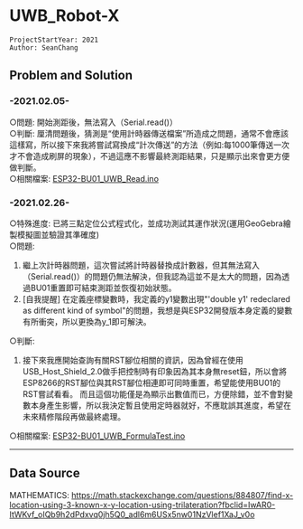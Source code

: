 # UWB_Robot-X

```
ProjectStartYear: 2021  
Author: SeanChang
```

##  Problem and Solution  
### -2021.02.05-  
○問題:  開始測距後，無法寫入（Serial.read()）  
○判斷:  厘清問題後，猜測是“使用計時器傳送檔案”所造成之問題，通常不會應該這樣寫，所以接下來我將嘗試寫換成“計次傳送”的方法（例如:每1000筆傳送一次才不會造成刷屏的現象），不過這應不影響最終測距結果，只是顯示出來會更方便做判斷。  
○相關檔案:  [ESP32-BU01_UWB_Read.ino](firmware/ESP32/ESP32-BU01_UWB_Read/ESP32-BU01_UWB_Read.ino)  

### -2021.02.26-  
○特殊進度:  已將三點定位公式程式化，並成功測試其運作狀況(運用GeoGebra繪製模擬圖並驗證其準確度)  
○問題:  
1)  繼上次計時器問題，這次嘗試將計時器替換成計數器，但其無法寫入（Serial.read()）的問題仍無法解決，但我認為這並不是太大的問題，因為透過BU01重置即可結束測距並恢復初始狀態。  
2)  [自我提醒] 在定義座標變數時，我定義的y1變數出現"'double y1' redeclared as different kind of symbol"的問題，我想是與ESP32開發版本身定義的變數有所衝突，所以更換為y_1即可解決。  

○判斷:  
1)  接下來我應開始查詢有關RST腳位相關的資訊，因為曾經在使用USB_Host_Shield_2.0做手把控制時有印象因為其本身無reset鈕，所以會將ESP8266的RST腳位與其RST腳位相連即可同時重置，希望能使用BU01的RST嘗試看看。  而且這個功能僅是為顯示出數值而已，方便除錯，並不會對變數本身產生影響，所以我決定暫且使用定時器就好，不應耽誤其進度，希望在未來精修階段再做最終處理。  

○相關檔案:  [ESP32-BU01_UWB_FormulaTest.ino](firmware/ESP32/ESP32-BU01_UWB_FormulaTest/ESP32-BU01_UWB_FormulaTest.ino)  


------

## Data Source
MATHEMATICS: https://math.stackexchange.com/questions/884807/find-x-location-using-3-known-x-y-location-using-trilateration?fbclid=IwAR0-ItWKvf_oIQb9h2dPdxvq0jh5Q0_adl6m6USx5nw01NzVlef1XaJ_v0o  
